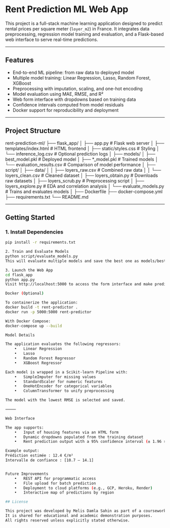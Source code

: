 # Rent Prediction ML Web App

This project is a full-stack machine learning application designed to predict rental prices per square meter (`loyer_m2`) in France. It integrates data preprocessing, regression model training and evaluation, and a Flask-based web interface to serve real-time predictions.

---

## Features

- End-to-end ML pipeline: from raw data to deployed model
- Multiple model training: Linear Regression, Lasso, Random Forest, XGBoost
- Preprocessing with imputation, scaling, and one-hot encoding
- Model evaluation using MAE, RMSE, and R²
- Web form interface with dropdowns based on training data
- Confidence intervals computed from model residuals
- Docker support for reproducibility and deployment

---

## Project Structure
rent-prediction-ml/
├── flask_app/
│   ├── app.py                  # Flask web server
│   ├── templates/index.html    # HTML frontend
│   ├── static/styles.css       # Styling
│   └── inference_log.csv       # Optional prediction logs
│
├── models/
│   ├── best_model.pkl          # Deployed model
│   ├── *_model.pkl             # Trained models
│   └── evaluation_results.csv  # Comparison of model performance
│
├── script/
│   ├── data/
│   │   ├── loyers_raw.csv      # Combined raw data
│   │   └── loyers_clean.csv    # Cleaned dataset
│   ├── loyers_obtain.py        # Downloads raw datasets
│   ├── loyers_scrub.py         # Preprocessing script
│   ├── loyers_explore.py       # EDA and correlation analysis
│   └── evaluate_models.py      # Trains and evaluates models
│
├── Dockerfile
├── docker-compose.yml
├── requirements.txt
└── README.md

---

## Getting Started

### 1. Install Dependencies

```bash
pip install -r requirements.txt

2. Train and Evaluate Models
python script/evaluate_models.py
This will evaluate multiple models and save the best one as models/best_model.pkl.

3. Launch the Web App
cd flask_app
python app.py
Visit http://localhost:5000 to access the form interface and make predictions.

Docker (Optional)

To containerize the application:
docker build -t rent-predictor .
docker run -p 5000:5000 rent-predictor

With Docker Compose:
docker-compose up --build

Model Details

The application evaluates the following regressors:
	•	Linear Regression
	•	Lasso
	•	Random Forest Regressor
	•	XGBoost Regressor

Each model is wrapped in a Scikit-learn Pipeline with:
	•	SimpleImputer for missing values
	•	StandardScaler for numeric features
	•	OneHotEncoder for categorical variables
	•	ColumnTransformer to unify preprocessing

The model with the lowest RMSE is selected and saved.

⸻

Web Interface

The app supports:
	•	Input of housing features via an HTML form
	•	Dynamic dropdowns populated from the training dataset
	•	Rent prediction output with a 95% confidence interval (± 1.96 × residual std)

Example output:
Prédiction estimée : 12.4 €/m²
Intervalle de confiance : [10.7 – 14.1]


Future Improvements
	•	REST API for programmatic access
	•	File upload for batch prediction
	•	Deployment to cloud platforms (e.g., GCP, Heroku, Render)
	•	Interactive map of predictions by region

## License

This project was developed by Melis Damla Sahin as part of a coursework at Aix-Marseille University (2025).  
It is shared for educational and academic demonstration purposes.  
All rights reserved unless explicitly stated otherwise.
